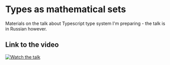 # Types as mathematical sets

Materials on the talk about Typescript type system I'm preparing - the talk is in Russian however.

## Link to the video
[![Watch the talk](https://img.youtube.com/vi/v8oZC8SMxMU/0.jpg)](https://www.youtube.com/watch?v=v8oZC8SMxMU)
